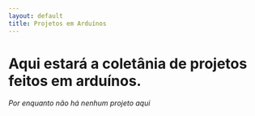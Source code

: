 ```yaml
---
layout: default
title: Projetos em Arduínos
---
```


# Aqui estará a coletânia de projetos feitos em arduínos.

_Por enquanto não há nenhum projeto aqui_
